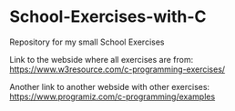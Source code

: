 # School-Exercises-with-C
Repository for my small School Exercises

Link to the webside where all exercises are from:
https://www.w3resource.com/c-programming-exercises/ 

Another link to another webside with other exercises:
https://www.programiz.com/c-programming/examples
